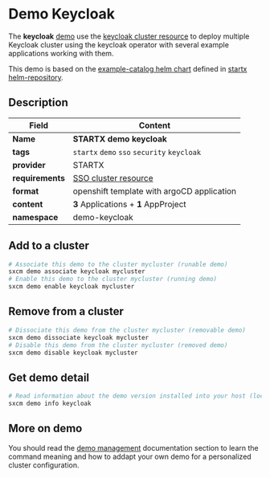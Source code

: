 # Demo Keycloak

The **keycloak** [demo](../../5-demos) use the [keycloak cluster resource](../../resources/keycloak) to deploy multiple Keycloak cluster using the keycloak operator with several example applications working with them.

This demo is based on the [example-catalog helm chart](https://helm-repository.readthedocs.io/en/latest/charts/example-catalog) defined in [startx helm-repository](https://helm-repository.readthedocs.io).

## Description

| Field            | Content                                     |
| ---------------- | ------------------------------------------- |
| **Name**         | **STARTX demo keycloak**                    |
| **tags**         | `startx` `demo` `sso` `security` `keycloak` |
| **provider**     | STARTX                                      |
| **requirements** | [SSO cluster resource](../../resources/sso) |
| **format**       | openshift template with argoCD application  |
| **content**      | **3** Applications + **1** AppProject       |
| **namespace**    | demo-keycloak                               |

## Add to a cluster

```bash
# Associate this demo to the cluster mycluster (runable demo)
sxcm demo associate keycloak mycluster
# Enable this demo to the cluster mycluster (running demo)
sxcm demo enable keycloak mycluster
```

## Remove from a cluster

```bash
# Dissociate this demo from the cluster mycluster (removable demo)
sxcm demo dissociate keycloak mycluster
# Disable this demo from the cluster mycluster (removed demo)
sxcm demo disable keycloak mycluster
```

## Get demo detail

```bash
# Read information about the demo version installed into your host (local)
sxcm demo info keycloak
```

## More on demo

You should read the [demo management](../../5-demos) documentation section to learn the command
meaning and how to addapt your own demo for a personalized cluster configuration.
